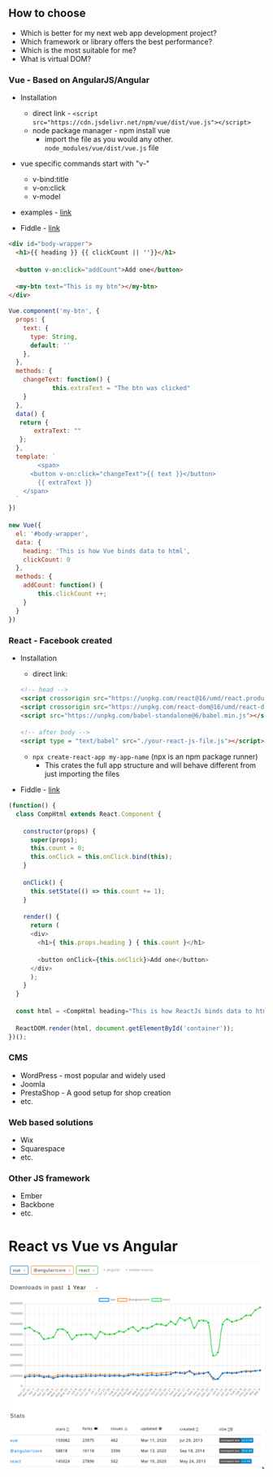 ## How to choose
* Which is better for my next web app development project?
* Which framework or library offers the best performance?
* Which is the most suitable for me?
* What is virtual DOM?

### Vue - Based on AngularJS/Angular
* Installation
  * direct link - `<script src="https://cdn.jsdelivr.net/npm/vue/dist/vue.js"></script>`
  * node package manager - npm install vue
    * import the file as you would any other. `node_modules/vue/dist/vue.js` file

* vue specific commands start with "v-"
  * v-bind:title
  * v-on:click
  * v-model
* examples - [link](https://vuejs.org/v2/examples/svg.html) 

* Fiddle - [link](https://jsfiddle.net/chrisvfritz/50wL7mdz/)

```HTML
<div id="body-wrapper">
  <h1>{{ heading }} {{ clickCount || ''}}</h1>

  <button v-on:click="addCount">Add one</button>

  <my-btn text="This is my btn"></my-btn>
</div>
```
```JavaScript
Vue.component('my-btn', {
  props: {
    text: {
      type: String,
      default: ''
    },
  },
  methods: {
    changeText: function() {
			this.extraText = "The btn was clicked"
    }
  },
  data() {
   return {
       extraText: ""
   };
  },
  template: `
		<span>
      <button v-on:click="changeText">{{ text }}</button>
    	{{ extraText }}
    </span>
  `
})

new Vue({
  el: '#body-wrapper',
  data: {
    heading: 'This is how Vue binds data to html',
    clickCount: 0
  },
  methods: {
    addCount: function() {
    	this.clickCount ++;
    }
  }
})
```

### React - Facebook created
* Installation
  * direct link:
  ```html
  <!-- head -->
  <script crossorigin src="https://unpkg.com/react@16/umd/react.production.min.js"></script>
  <script crossorigin src="https://unpkg.com/react-dom@16/umd/react-dom.production.min.js"></script>
  <script src="https://unpkg.com/babel-standalone@6/babel.min.js"></script>

  <!-- after body -->
  <script type = "text/babel" src="./your-react-js-file.js"></script>
  ```
  * `npx create-react-app my-app-name` (npx is an npm package runner)
    * This crates the full app structure and will behave different from just importing the files

* Fiddle - [link](https://jsfiddle.net/reactjs/69z2wepo/)

```JavaScript
(function() {
  class CompHtml extends React.Component {

    constructor(props) {
      super(props);
      this.count = 0;
      this.onClick = this.onClick.bind(this);
    }

    onClick() {
      this.setState(() => this.count += 1);
    }

    render() {
      return (
      <div>
        <h1>{ this.props.heading } { this.count }</h1>

        <button onClick={this.onClick}>Add one</button>
      </div>
      );
    }
  }

  const html = <CompHtml heading="This is how ReactJs binds data to html" />;

  ReactDOM.render(html, document.getElementById('container'));
})();
```
### CMS
* WordPress - most popular and widely used
* Joomla
* PrestaShop - A good setup for shop creation
* etc.

### Web based solutions
* Wix
* Squarespace
* etc.
  
### Other JS framework
* Ember
* Backbone
* etc.

# React vs Vue vs Angular
![React vs Vue vs Angular](img/W07L04.png)